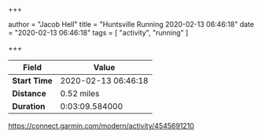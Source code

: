 +++

author = "Jacob Hell"
title = "Huntsville Running 2020-02-13 06:46:18"
date = "2020-02-13 06:46:18"
tags = [
    "activity", "running"
]

+++

<!--more-->

|Field  |Value  |
|--- | --- |
|**Start Time**|2020-02-13 06:46:18|
|**Distance**|0.52 miles|
|**Duration**|0:03:09.584000|

https://connect.garmin.com/modern/activity/4545691210